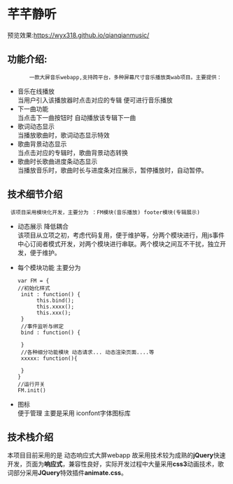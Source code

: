 # 芊芊静听
  预览效果:https://wyx318.github.io/qianqianmusic/
  
  ## 功能介绍:                                                                              
           一款大屏音乐webapp,支持跨平台，多种屏幕尺寸音乐播放类wab项目。主要提供：
- 音乐在线播放                                
 当用户引入该播放器时点击对应的专辑 便可进行音乐播放
- 下一曲功能                               
 当点击下一曲按钮时 自动播放该专辑下一曲
- 歌词动态显示                                                           
 当播放歌曲时，歌词动态显示特效
- 歌曲背景动态显示                                                                                        
    当点击对应的专辑时，歌曲背景动态转换
- 歌曲时长歌曲进度条动态显示                                                                                                                 
  当播放音乐时，歌曲时长与进度条对应展示，暂停播放时，自动暂停。
                           
 ##    技术细节介绍                          
     该项目采用模块化开发，主要分为 ：FM模块(音乐播放) footer模块(专辑展示)
    
 - 动态展示 降低耦合                                    
    该项目从立项之初，考虑代码复用，便于维护等，分两个模块进行，用js事件中心订阅者模式开发，对两个模块进行串联。两个模块之间互不干扰，独立开发，便于维护。
    
  - 每个模块功能 主要分为 
     ```
     var FM = {
     //初始化样式
      init : function() {
           this.bind();
           this.xxxx();
           this.xxx();
      }
      //事件监听与绑定
      bind : function() {
      
      }
      //各种细分功能模块 动态请求... 动态渲染页面....等 
      xxxxx: function(){
      
      }
     }
     //运行开关
     FM.init()
     ```
     
  - 图标                             
       便于管理 主要是采用 iconfont字体图标库 
  ## 技术栈介绍 
   本项目目前采用的是 动态响应式大屏webapp 故采用技术较为成熟的**jQuery**快速开发，页面为**响应式**，兼容性良好，实际开发过程中大量采用**css3**动画技术，歌词部分采用**JQuery**特效插件**animate.css**。
  
